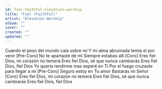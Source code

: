 ```yaml
---
id: fiel-faithful-elevation-worship
title: "Fiel (Faithful)"
artist: "Elevation Worship"
album: ""
cover: ""
created: ""
updated: ""
---
```


Cuando el peso del mundo caía sobre mí
Y mi alma abrumada temía el por venir
[Pre-Coro]
No te apartaste de mí
Siempre estabas allí
[Coro]
Eres fiel Dios, mi corazón no temerá
Eres fiel Dios, sé que nunca cambiarás
Eres fiel Dios, fiel Dios
Yo quería rendirme mas esperé en Ti
Por el fuego cruzaste para llegar a mí
[Pre-Coro]
Seguro estoy en Tu amor
Bastarás mi Señor
[Coro]
Eres fiel Dios, mi corazón no temerá
Eres fiel Dios, sé que nunca cambiarás
Eres fiel Dios, fiel Dios